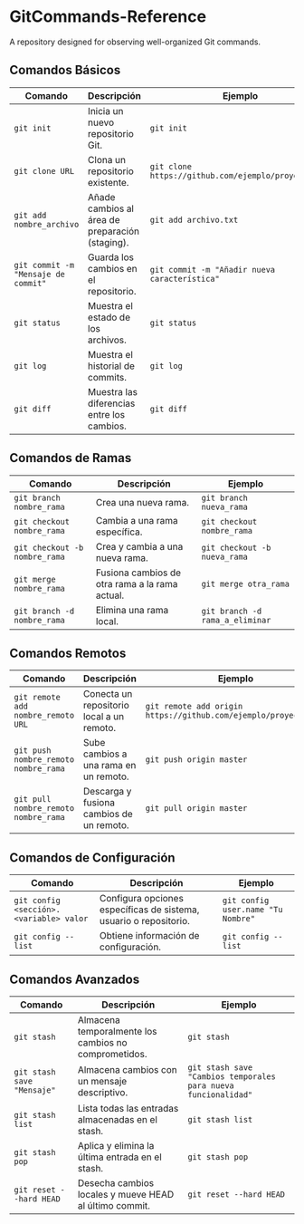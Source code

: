 # GitCommands-Reference
 A repository designed for observing well-organized Git commands.

## Comandos Básicos
| Comando                                    | Descripción                                           | Ejemplo                                              |
|--------------------------------------------|-------------------------------------------------------|------------------------------------------------------|
| `git init`                                 | Inicia un nuevo repositorio Git.                      | `git init`                                           |
| `git clone URL`                            | Clona un repositorio existente.                       | `git clone https://github.com/ejemplo/proyecto.git`  |
| `git add nombre_archivo`                   | Añade cambios al área de preparación (staging).       | `git add archivo.txt`                                |
| `git commit -m "Mensaje de commit"`        | Guarda los cambios en el repositorio.                 | `git commit -m "Añadir nueva característica"`        |
| `git status`                               | Muestra el estado de los archivos.                    | `git status`                                         |
| `git log`                                  | Muestra el historial de commits.                      | `git log`                                            |
| `git diff`                                 | Muestra las diferencias entre los cambios.            | `git diff`                                           |


## Comandos de Ramas
| Comando                                    | Descripción                                           | Ejemplo                                              |
|--------------------------------------------|-------------------------------------------------------|------------------------------------------------------|
| `git branch nombre_rama`                   | Crea una nueva rama.                                 | `git branch nueva_rama`                               |
| `git checkout nombre_rama`                 | Cambia a una rama específica.                        | `git checkout nombre_rama`                            |
| `git checkout -b nombre_rama`              | Crea y cambia a una nueva rama.                      | `git checkout -b nueva_rama`                          |
| `git merge nombre_rama`                    | Fusiona cambios de otra rama a la rama actual.       | `git merge otra_rama`                                 |
| `git branch -d nombre_rama`                | Elimina una rama local.                              | `git branch -d rama_a_eliminar`                       |



## Comandos Remotos
| Comando                                    | Descripción                                           | Ejemplo                                              |
|--------------------------------------------|-------------------------------------------------------|------------------------------------------------------|
| `git remote add nombre_remoto URL`         | Conecta un repositorio local a un remoto.             | `git remote add origin https://github.com/ejemplo/proyecto.git` |
| `git push nombre_remoto nombre_rama`       | Sube cambios a una rama en un remoto.                 | `git push origin master`                                         |
| `git pull nombre_remoto nombre_rama`       | Descarga y fusiona cambios de un remoto.              | `git pull origin master`                                        |



## Comandos de Configuración
| Comando                                    | Descripción                                           | Ejemplo                                              |
|--------------------------------------------|-------------------------------------------------------|------------------------------------------------------|
| `git config <sección>.<variable> valor`    | Configura opciones específicas de sistema, usuario o repositorio.| `git config user.name "Tu Nombre"`               |
| `git config --list`                        | Obtiene información de configuración.                  | `git config --list`                                  |



## Comandos Avanzados
| Comando                                    | Descripción                                           | Ejemplo                                              |
|--------------------------------------------|-------------------------------------------------------|------------------------------------------------------|
| `git stash`                                | Almacena temporalmente los cambios no comprometidos.  | `git stash`                                          |
| `git stash save "Mensaje"`                 | Almacena cambios con un mensaje descriptivo.          | `git stash save "Cambios temporales para nueva funcionalidad"` |
| `git stash list`                           | Lista todas las entradas almacenadas en el stash.      | `git stash list`                                     |
| `git stash pop`                            | Aplica y elimina la última entrada en el stash.        | `git stash pop`                                      |
| `git reset --hard HEAD`                    | Desecha cambios locales y mueve HEAD al último commit. | `git reset --hard HEAD`                              |
